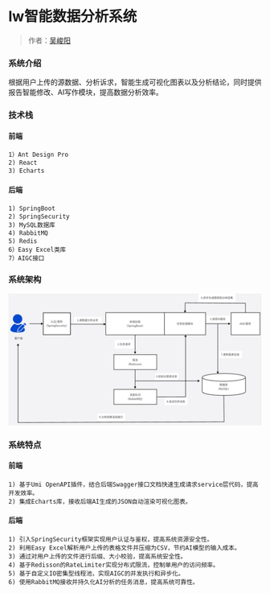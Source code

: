 # lw智能数据分析系统

> 作者：[吴峻阳](https://gitee.com/littlewuu)

### 系统介绍
根据用户上传的源数据、分析诉求，智能生成可视化图表以及分析结论，同时提供报告智能修改、AI写作模块，提高数据分析效率。


### 技术栈
#### 前端
    1）Ant Design Pro
    2) React
    3) Echarts
#### 后端
    1) SpringBoot
    2) SpringSecurity
    3) MySQL数据库
    4) RabbitMQ
    5) Redis
    6）Easy Excel类库
    7）AIGC接口


### 系统架构
![输入图片说明](src/main/resources/%E6%9E%B6%E6%9E%84%E5%9B%BE.jpg)


### 系统特点
#### 前端
    1) 基于Umi OpenAPI插件，结合后端Swagger接口文档快速生成请求service层代码，提高开发效率。
	2) 集成Echarts库，接收后端AI生成的JSON自动渲染可视化图表。
#### 后端
    1) 引入SpringSecurity框架实现用户认证与鉴权，提高系统资源安全性。
    2) 利用Easy Excel解析用户上传的表格文件并压缩为CSV，节约AI模型的输入成本。
	3) 通过对用户上传的文件进行后缀、大小校验，提高系统安全性。
    4) 基于Redisson的RateLimiter实现分布式限流，控制单用户的访问频率。
    5) 基于自定义IO密集型线程池，实现AIGC的并发执行和异步化。
    6) 使用RabbitMQ接收并持久化AI分析的任务消息，提高系统可靠性。
